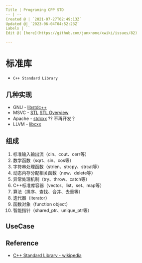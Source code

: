 ```yaml
---
Title | Programing CPP STD
-- | --
Created @ | `2021-07-27T02:49:13Z`
Updated @| `2023-06-04T04:52:23Z`
Labels | ``
Edit @| [here](https://github.com/junxnone/xwiki/issues/82)

---
```

# 标准库 

- `C++ Standard Library`


## 几种实现

- GNU - [libstdc++](https://github.com/gcc-mirror/gcc/tree/master/libstdc%2B%2B-v3)
- MSVC - [STL](https://github.com/microsoft/STL) [STL Overview](https://learn.microsoft.com/en-us/cpp/standard-library/cpp-standard-library-overview)
- Apache - [stdcxx](https://github.com/apache/stdcxx/tree/trunk) ?? 不再开发？
- LLVM - [libcxx](https://github.com/llvm/llvm-project/tree/main/libcxx)

## 组成

1. 标准输入输出流（cin、cout、cerr等）
2. 数学函数（sqrt、sin、cos等）
3. 字符串处理函数（strlen、strcpy、strcat等）
4. 动态内存分配相关函数（new、delete等）
5. 异常处理机制（try、throw、catch等）
6. C++标准库容器（vector、list、set、map等）
7. 算法（排序、查找、合并、去重等）
8. 迭代器（iterator）
9. 函数对象（function object）
10. 智能指针（shared_ptr、unique_ptr等）

## UseCase


## Reference
- [C++ Standard Library - wikipedia](https://en.wikipedia.org/wiki/C%2B%2B_Standard_Library)


